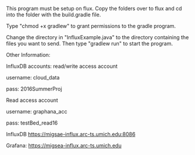 This program must be setup on flux. 
Copy the folders over to flux and cd into the folder with the build.gradle file.

Type "chmod +x gradlew" to grant permissions to the gradle program.

Change the directory in "InfluxExample.java" to the directory containing the files you want to send.
Then type "gradlew run" to start the program.

Other Information:

InfluxDB accounts:
read/write access account

username: cloud_data

pass: 2016SummerProj

Read access account

username: graphana_acc

pass: testBed_read16

InfluxDB
https://migsae-influx.arc-ts.umich.edu:8086

Grafana:
https://migsea-influx.arc-ts.umich.edu
